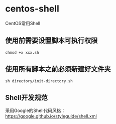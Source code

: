 # centos-shell
CentOS常用Shell
## 使用前需要设置脚本可执行权限
```shell
chmod +x xxx.sh
```
## 使用所有脚本之前必须新建好文件夹
```shell
sh directory/init-directory.sh
```
## Shell开发规范
采用Google的Shell代码风格：  
https://google.github.io/styleguide/shell.xml